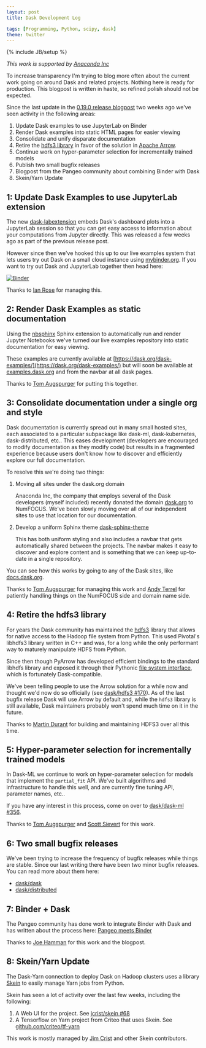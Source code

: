 ```yaml
---
layout: post
title: Dask Development Log

tags: [Programming, Python, scipy, dask]
theme: twitter
---
```

{% include JB/setup %}

*This work is supported by [Anaconda Inc](http://anaconda.com)*

To increase transparency I'm trying to blog more often about the current work
going on around Dask and related projects.  Nothing here is ready for
production.  This blogpost is written in haste, so refined polish should not be
expected.

Since the last update in the [0.19.0 release blogpost](/2018/09/05/dask-0.19.0) two weeks ago we've seen activity in the following areas:

1.  Update Dask examples to use JupyterLab on Binder
2.  Render Dask examples into static HTML pages for easier viewing
3.  Consolidate and unify disparate documentation
4.  Retire the [hdfs3 library](https://hdfs3.readthedocs.io/en/latest/) in favor of the solution in [Apache Arrow](https://arrow.apache.org/docs/python/filesystems.html).
5.  Continue work on hyper-parameter selection for incrementally trained models
6.  Publish two small bugfix releases
7.  Blogpost from the Pangeo community about combining Binder with Dask
8.  Skein/Yarn Update


1: Update Dask Examples to use JupyterLab extension
----------------------------------------------------

The new [dask-labextension](https://github.com/dask/dask-labextension) embeds
Dask's dashboard plots into a JupyterLab session so that you can get easy
access to information about your computations from Jupyter directly.  This was
released a few weeks ago as part of the previous release post.

However since then we've hooked this up to our live examples system that lets
users try out Dask on a small cloud instance using
[mybinder.org](https://mybinder.org).  If you want to try out Dask and
JupyterLab together then head here:

[![Binder](https://mybinder.org/badge.svg)](https://mybinder.org/v2/gh/dask/dask-examples/master?urlpath=lab)

Thanks to [Ian Rose](https://github.com/ian-r-rose) for managing this.


2: Render Dask Examples as static documentation
------------------------------------------------

Using the [nbsphinx](https://nbsphinx.readthedocs.io/en/0.3.5/) Sphinx
extension to automatically run and render Jupyter Notebooks we've turned our
live examples repository into static documentation for easy viewing.

These examples are currently available at
[https://dask.org/dask-examples/](https://dask.org/dask-examples/) but will
soon be available at [examples.dask.org](https://dask.org/dask-examples/) and
from the navbar at all dask pages.

Thanks to [Tom Augspurger](https://tomaugspurger.github.io/) for putting this
together.


3: Consolidate documentation under a single org and style
----------------------------------------------------------

Dask documentation is currently spread out in many small hosted sites, each
associated to a particular subpackage like dask-ml, dask-kubernetes,
dask-distributed, etc..  This eases development (developers are encouraged to
modify documentation as they modify code) but results in a fragmented
experience because users don't know how to discover and efficiently explore our
full documentation.

To resolve this we're doing two things:

1.  Moving all sites under the dask.org domain

    Anaconda Inc, the company that employs several of the Dask developers
    (myself included) recently donated the domain [dask.org](http://dask.org)
    to NumFOCUS.  We've been slowly moving over all of our independent sites to
    use that location for our documentation.

2.  Develop a uniform Sphinx theme [dask-sphinx-theme](http://github.com/dask/dask-sphinx-theme)

    This has both uniform styling and also includes a navbar that gets
    automatically shared between the projects.  The navbar makes it easy to
    discover and explore content and is something that we can keep up-to-date
    in a single repository.

You can see how this works by going to any of the Dask sites, like
[docs.dask.org](http://docs.dask.org/en/latest/docs.html).

Thanks to [Tom Augspurger](https://tomaugspurger.github.io/) for managing this
work and [Andy Terrel](http://andy.terrel.us/) for patiently handling things on
the NumFOCUS side and domain name side.


4: Retire the hdfs3 library
----------------------------

For years the Dask community has maintained the
[hdfs3](https://hdfs3.readthedocs.io/en/latest/) library that allows for native
access to the Hadoop file system from Python.  This used Pivotal's libhdfs3
library written in C++ and was, for a long while the only performant way to
maturely manipulate HDFS from Python.

Since then though PyArrow has developed efficient bindings to the standard
libhdfs library and exposed it through their Pythonic [file system
interface](https://arrow.apache.org/docs/python/filesystems.html#hadoop-file-system-hdfs),
which is fortunately Dask-compatible.

We've been telling people to use the Arrow solution for a while now and thought
we'd now do so officially
(see [dask/hdfs3 #170](https://github.com/dask/hdfs3/pull/170)).  As of the
last bugfix release Dask will use Arrow by default and, while the `hdfs3`
library is still available, Dask maintainers probably won't spend much time on
it in the future.

Thanks to [Martin Durant](https://hdfs3.readthedocs.io/en/latest/) for building
and maintaining HDFS3 over all this time.

5: Hyper-parameter selection for incrementally trained models
----------------------------------------------------------

In Dask-ML we continue to work on hyper-parameter selection for models that
implement the `partial_fit` API.  We've built algorithms and infrastructure to
handle this well, and are currently fine tuning API, parameter names, etc..

If you have any interest in this process, come on over to [dask/dask-ml #356](https://github.com/dask/dask-ml/pull/356).

Thanks to [Tom Augspurger](https://tomaugspurger.github.io/) and [Scott
Sievert](https://stsievert.com/) for this work.


6: Two small bugfix releases
-----------------------------

We've been trying to increase the frequency of bugfix releases while things are
stable.  Since our last writing there have been two minor bugfix releases.  You
can read more about them here:

-  [dask/dask](https://github.com/dask/dask/blob/master/docs/source/changelog.rst)
-  [dask/distributed](https://github.com/dask/distributed/blob/master/docs/source/changelog.rst)


7: Binder + Dask
-----------------

The Pangeo community has done work to integrate Binder with Dask and has
written about the process here: [Pangeo meets Binder](https://medium.com/pangeo/pangeo-meets-binder-2ea923feb34f)

Thanks to [Joe Hamman](http://joehamman.com/) for this work and the blogpost.


8: Skein/Yarn Update
--------------------

The Dask-Yarn connection to deploy Dask on Hadoop clusters uses a library
[Skein](https://jcrist.github.io/skein/) to easily manage Yarn jobs from
Python.

Skein has seen a lot of activity over the last few weeks, including the
following:

1.  A Web UI for the project.  See [jcrist/skein #68](https://github.com/jcrist/skein/pull/68)
2.  A Tensorflow on Yarn project from Criteo that uses Skein.  See
    [github.com/criteo/tf-yarn](https://github.com/criteo/tf-yarn)

This work is mostly managed by [Jim Crist](http://jcrist.github.io/) and other
Skein contributors.
